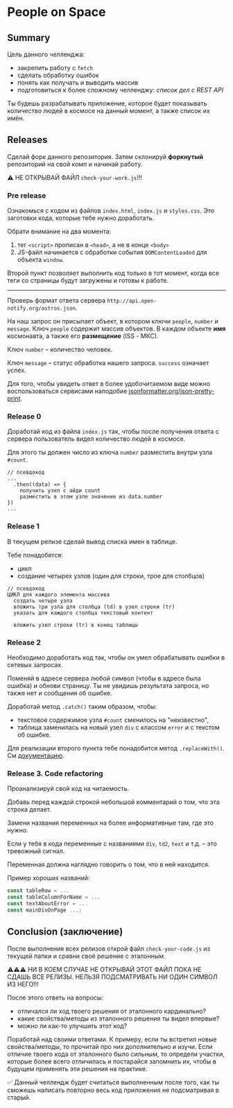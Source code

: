 # People on Space

## Summary

Цель данного челленджа:
- закрепить работу с `fetch`
- сделать обработку ошибок
- понять как получать и выводить массив
- подготовиться к более сложному челленджу: _список дел с REST API_

Ты будешь разрабатывать приложение, которое будет показывать количество людей в космосе на данный момент, а также список их имён.

## Releases

Сделай форк данного репозитория. Затем склонируй **форкнутый** репозиторий на свой комп и начинай работу.

⚠️ НЕ ОТКРЫВАЙ ФАЙЛ `check-your-work.js`!!!

### Pre release

Ознакомься с кодом из файлов `index.html`, `index.js` и `styles.css`. Это заготовки кода, которые тебе нужно доработать.

Обрати внимание на два момента:
1) тег `<script>` прописан в `<head>`, а не в конце `<body>`
2) JS-файл начинается с обработки события `DOMContentLoaded` для объекта `window`.

Второй пункт позволяет выполнить код только в тот момент, когда все теги со страницы будут загружены и готовы к работе.

---

Проверь формат ответа сервера `http://api.open-notify.org/astros.json`.

На наш запрос он присылает объект, в котором ключи `people`, `number` и `message`. 
Ключ `people` содержит массив объектов. В каждом объекте **имя** космонавта, а также его **размещение** (ISS - МКС).

Ключ `number` – количество человек.

Ключ `message` – статус обработка нашего запроса. `success` означает успех.

Для того, чтобы увидеть ответ в более удобочитаемом виде можно воспользоваться сервисами наподобие [jsonformatter.org/json-pretty-print](https://jsonformatter.org/json-pretty-print).

### Release 0

Доработай код из файла `index.js` так, чтобы после получения ответа с сервера пользователь видел количество людей в космосе.

Для этого ты должен число из ключа `number` разместить внутри узла `#count`.

```
// псевдокод
... 
  .then((data) => {
    получить узел с айди count
    разместить в этом узле значение из data.number
})
...
```
### Release 1

В текущем релизе сделай вывод списка имен в таблице.

Тебе понадобятся:
- цикл
- создание четырех узлов (один для строки, трое для столбцов)

```
// псевдокод
ЦИКЛ для каждого элемента массива
  создать четыре узла
  вложить три узла для столбца (td) в узел строки (tr)
  указать для каждого столбца текстовый контент
  
  вложить узел строки (tr) в конец таблицы
```

### Release 2

Необходимо доработать код так, чтобы он умел обрабатывать ошибки в сетевых запросах.

Поменяй в адресе сервера любой символ (чтобы в адресе была ошибка) и обнови страницу. Ты не увидишь результата запроса, но также нет и сообщения об ошибке.

Доработай метод `.catch()` таким образом, чтобы:
- текстовое содержимое узла `#count` сменилось на "неизвестно",
- таблица заменилась на новый узел `div` с классом `error` и с текстом об ошибке.

Для реализации второго пункта тебе понадобится метод `.replaceWith()`. См [документацию](https://developer.mozilla.org/ru/docs/Web/API/ChildNode/replaceWith#%D0%B8%D1%81%D0%BF%D0%BE%D0%BB%D1%8C%D0%B7%D0%BE%D0%B2%D0%B0%D0%BD%D0%B8%D0%B5_replacewith).

### Release 3. Code refactoring

Проанализируй свой код на читаемость. 

Добавь перед каждой строкой небольшой комментарий о том, что эта строка делает.

Замени названия переменных на более информативные там, где это нужно.

Если у тебя в кода переменные с названиями `div`, `td2`, `text` и т.д. – это тревожный сигнал. 

Переменная должна наглядно говорить о том, что в ней находится.

Пример хороших названий:

```javascript
const tableRow = ...
const tableColumnForName = ...
const textAboutError = ...
const mainDivOnPage ...;
```

## Conclusion (заключение)

После выполнения всех релизов открой файл `check-your-code.js` из текущей папки и сравни своё решение с эталонным.

⚠️⚠️⚠️ НИ В КОЕМ СЛУЧАЕ НЕ ОТКРЫВАЙ ЭТОТ ФАЙЛ ПОКА НЕ СДАШЬ ВСЕ РЕЛИЗЫ. НЕЛЬЗЯ ПОДСМАТРИВАТЬ НИ ОДИН СИМВОЛ ИЗ НЕГО!!!

После этого ответь на вопросы:
- отличался ли ход твоего решения от эталонного кардинально?
- какие свойства/методы из эталонного решения ты видел впервые?
- можно ли как-то улучшить этот код?

Поработай над своими ответами. К примеру, если ты встретил новые свойства/методы, то прочитай про них дополнительно и изучи.
Если отличие твоего кода от эталонного было сильным, то определи участки, которые более всего отличилась и постарайся запомнить их, чтобы в будущем применять эти решения на практике.

✅ Данный челлендж будет считаться выполненным после того, как ты сможешь написать повторно весь код приложения не подсматривая в старый.

